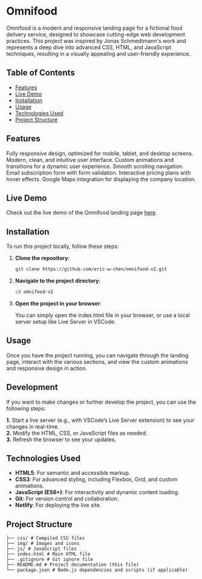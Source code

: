 # Omnifood

Omnifood is a modern and responsive landing page for a fictional food delivery service, designed to showcase cutting-edge web development practices. This project was inspired by Jonas Schmedtmann's work and represents a deep dive into advanced CSS, HTML, and JavaScript techniques, resulting in a visually appealing and user-friendly experience.

## Table of Contents

- [Features](#features)
- [Live Demo](#live-demo)
- [Installation](#installation)
- [Usage](#usage)
- [Technologies Used](#technologies-used)
- [Project Structure](#project-structure)

## Features

Fully responsive design, optimized for mobile, tablet, and desktop screens.
Modern, clean, and intuitive user interface.
Custom animations and transitions for a dynamic user experience.
Smooth scrolling navigation.
Email subscription form with form validation.
Interactive pricing plans with hover effects.
Google Maps integration for displaying the company location.

## Live Demo

Check out the live demo of the Omnifood landing page [here](https://your-live-demo-link.com).

## Installation

To run this project locally, follow these steps:

1.  **Clone the repository**:

    ```bash
    git clone https://github.com/eric-w-chen/omnifood-v2.git

    ```

2.  **Navigate to the project directory**:

    ```bash
    cd omnifood-v2

    ```

3.  **Open the project in your browser**:

    You can simply open the index.html file in your browser, or use a local server setup like Live Server in VSCode.

## Usage

Once you have the project running, you can navigate through the landing page, interact with the various sections, and view the custom animations and responsive design in action.

## Development

If you want to make changes or further develop the project, you can use the following steps:

**1.** Start a live server (e.g., with VSCode’s Live Server extension) to see your changes in real-time. <br>
**2.** Modify the HTML, CSS, or JavaScript files as needed. <br>
**3.** Refresh the browser to see your updates. <br>

## Technologies Used

- **HTML5**: For semantic and accessible markup.
- **CSS3**: For advanced styling, including Flexbox, Grid, and custom animations.
- **JavaScript (ES6+)**: For interactivity and dynamic content loading.
- **Git**: For version control and collaboration.
- **Netlify**: For deploying the live site.

## Project Structure

```plaintext
├── css/ # Compiled CSS files
├── img/ # Images and icons
├── js/ # JavaScript files
├── index.html # Main HTML file
├── .gitignore # Git ignore file
├── README.md # Project documentation (this file)
└── package.json # Node.js dependencies and scripts (if applicable)
```
